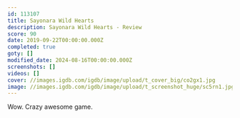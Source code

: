 ```yaml
---
id: 113107
title: Sayonara Wild Hearts
description: Sayonara Wild Hearts - Review
score: 90
date: 2019-09-22T00:00:00.000Z
completed: true
goty: []
modified_date: 2024-08-16T00:00:00.000Z
screenshots: []
videos: []
cover: //images.igdb.com/igdb/image/upload/t_cover_big/co2gx1.jpg
image: //images.igdb.com/igdb/image/upload/t_screenshot_huge/sc5rn1.jpg
---
```

Wow. Crazy awesome game.